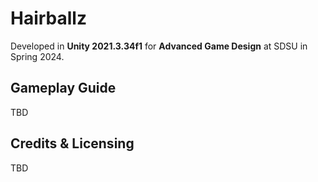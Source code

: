 # Hairballz
Developed in **Unity 2021.3.34f1** for **Advanced Game Design** at SDSU in Spring 2024.

## Gameplay Guide
TBD

## Credits & Licensing
TBD